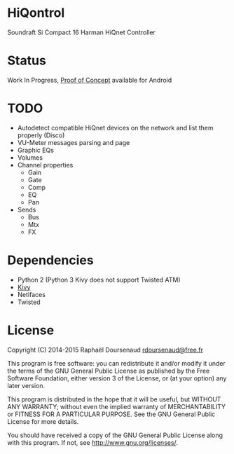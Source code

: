 HiQontrol
=========

Soundraft Si Compact 16 Harman HiQnet Controller

Status
======

Work In Progress, [Proof of Concept](https://github.com/EMATech/HiQontrol/releases/tag/v0.0.1) available for Android

TODO
====

- Autodetect compatible HiQnet devices on the network and list them properly (Disco)
- VU-Meter messages parsing and page
- Graphic EQs
- Volumes
- Channel properties
    - Gain
    - Gate
    - Comp
    - EQ
    - Pan
- Sends
    - Bus
    - Mtx
    - FX

Dependencies
============

- Python 2 (Python 3 Kivy does not support Twisted ATM)
- [Kivy](kivy.org)
- Netifaces
- Twisted

License
=======
Copyright (C) 2014-2015 Raphaël Doursenaud <rdoursenaud@free.fr>

This program is free software: you can redistribute it and/or modify
it under the terms of the GNU General Public License as published by
the Free Software Foundation, either version 3 of the License, or
(at your option) any later version.

This program is distributed in the hope that it will be useful,
but WITHOUT ANY WARRANTY; without even the implied warranty of
MERCHANTABILITY or FITNESS FOR A PARTICULAR PURPOSE.  See the
GNU General Public License for more details.

You should have received a copy of the GNU General Public License
along with this program.  If not, see <http://www.gnu.org/licenses/>.
